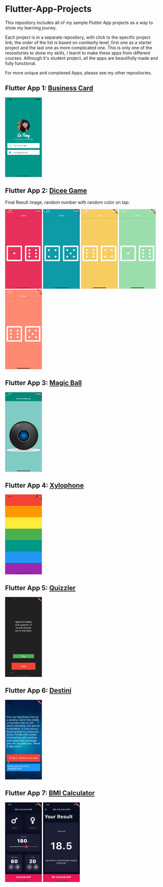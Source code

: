 # Flutter-App-Projects
This repository includes all of my sample Flutter App projects as a way to show my learning jouney. 

Each project is in a separate repository, with click to the specific project link; the order of the list is based on comlexity level, first one as a starter project and the last one as more complicated one. This is only one of the resositories to show my skills, I learnt to make these apps from different courses. Although it's student project, all the apps are beautifully made and fully functional. 

For more unique and complexed Apps, please see my other repositories. 

## Flutter App 1: <a href="https://github.com/lutang123/business_card_flutter">Business Card</a>

<img src="BusinessCard_iOS.png" width="120"> 

## Flutter App 2: <a href="https://github.com/lutang123/dicee-game-flutter">Dicee Game</a>

Final Result image, random number with random color on tap:
<p float="left">
  <img src="screenshot1.png" width="120" />
  <img src="screenshot2.png" width="120" /> 
  <img src="screenshot3.png" width="120" />
  <img src="screenshot4.png" width="120" />
  <img src="screenshot5.png" width="120" />
</p>

## Flutter App 3: <a href="https://github.com/lutang123/magic-8-ball-flutter-v2">Magic Ball</a>

<img src="magic_ball.png" width="120"> 

## Flutter App 4: <a href="https://github.com/lutang123/xylophone-flutter">Xylophone</a>

<img src="xylophone.png" width="120">

## Flutter App 5: <a href="https://github.com/lutang123/quizzler-flutter">Quizzler</a>

<img src="quizzler.png" width="120">

## Flutter App 6: <a href="https://github.com/lutang123/destini-flutter">Destini</a>

<img src="destini.png" width="120">

## Flutter App 7: <a href="https://github.com/lutang123/bmi-calculator-flutter">BMI Calculator</a>

<img src="BMI1.png" width="120">

<img src="BMI2.png" width="120">





